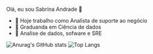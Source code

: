 Olá, eu sou Sabrina Andrade 👋

- 🔭 Hoje trabalho como Analista de suporte ao negócio 
- 🌱 Graduanda em Ciência de dados 
- 👯 Analise de dados, sofware e SRE 


![Anurag's GitHub stats](https://github-readme-stats.vercel.app/api?username=Sabr2na&show_icons=true&theme=radical) 
![Top Langs](https://github-readme-stats.vercel.app/api/top-langs/?username=Sabr2na&layout=compact&theme=radical)  
